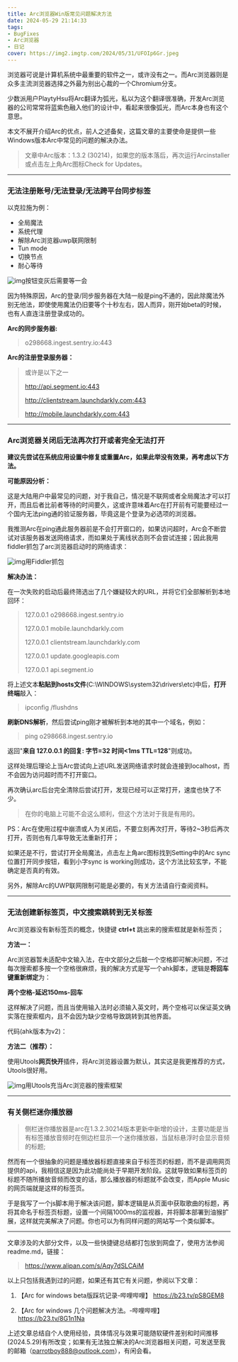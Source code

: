 ```yaml
---
title: Arc浏览器Win版常见问题解决方法
date: 2024-05-29 21:14:33
tags: 
- BugFixes
- Arc浏览器
- 日记
cover: https://img2.imgtp.com/2024/05/31/UFOIp6Gr.jpeg
---
```


浏览器可说是计算机系统中最重要的软件之一，或许没有之一。而Arc浏览器则是众多主流浏览器选择之外最为别出心裁的一个Chromium分支。
<!--more-->
少数派用户PlaytyHsu将Arc翻译为弧光，私以为这个翻译很准确，开发Arc浏览器的公司常常将蓝紫色融入他们的设计中，看起来很像弧光，而Arc本身也有这个意思。

本文不展开介绍Arc的优点，前人之述备矣，这篇文章的主要使命是提供一些Windows版本Arc中常见的问题的解决办法。


> 文章中Arc版本：1.3.2 (30214)，如果您的版本落后，再次运行Arcinstaller或点击左上角Arc图标Check for Updates。

---

### 无法注册账号/无法登录/无法跨平台同步标签

以克拉施为例：

- 全局魔法
- 系统代理
- 解除Arc浏览器uwp联网限制
- Tun mode
- 切换节点
- 耐心等待

![img](https://img2.imgtp.com/2024/05/30/NvOzVUvG.png)按钮变灰后需要等一会


因为特殊原因，Arc的登录/同步服务器在大陆一般是ping不通的，因此除魔法外别无他法，即使使用魔法仍旧要等个十秒左右，因人而异，刚开始beta的时候，也有人直连注册登录成功的。

**Arc的同步服务器:**

> o298668.ingest.sentry.io:443

**Arc的注册登录服务器：**

> 或许是以下之一
>
> http://api.segment.io:443
>
> http://clientstream.launchdarkly.com:443
>
> http://mobile.launchdarkly.com:443

---

### Arc浏览器关闭后无法再次打开或者完全无法打开

**建议先尝试在系统应用设置中修复或重置Arc，如果此举没有效果，再考虑以下方法。**

**可能原因分析：**

这是大陆用户中最常见的问题，对于我自己，情况是不联网或者全局魔法才可以打开，而且后者比前者等待的时间要久，这或许意味着Arc在打开前有可能要经过一个国内无法ping通的验证服务器，毕竟这是个登录为必选项的浏览器。

我推测Arc在ping通此服务器前是不会打开窗口的，如果访问超时，Arc会不断尝试对该服务器发送网络请求，而如果处于离线状态则不会尝试连接；因此我用fiddler抓包了arc浏览器启动时的网络请求：

![img](https://img2.imgtp.com/2024/05/30/OraTlS7Q.png)用Fiddler抓包

**解决办法：**

在一次失败的启动后最终筛选出了几个嫌疑较大的URL，并将它们全部解析到本地回环：

> 127.0.0.1 o298668.ingest.sentry.io
>
> 127.0.0.1 mobile.launchdarkly.com
>
> 127.0.0.1 clientstream.launchdarkly.com
>
> 127.0.0.1 update.googleapis.com
>
> 127.0.0.1 api.segment.io

将上述文本**粘贴到hosts文件**(C:\WINDOWS\system32\drivers\etc)中后，**打开终端**敲入：

> ipconfig /flushdns

**刷新DNS解析**，然后尝试ping刚才被解析到本地的其中一个域名，例如：

> ping o298668.ingest.sentry.io

返回"**来自 127.0.0.1 的回复: 字节=32 时间<1ms TTL=128**"则成功。

这样处理后理论上当Arc尝试向上述URL发送网络请求时就会连接到localhost，而不会因为访问超时而不打开窗口。

再次确认arc后台完全清除后尝试打开，发现已经可以正常打开，速度也快了不少。

> 在你的电脑上可能不会这么顺利，但这个方法对于我是有用的。

PS：Arc在使用过程中崩溃或人为关闭后，不要立刻再次打开，等待2~3秒后再次打开，否则也有几率导致无法重新打开；

如果还是不行，尝试打开全局魔法，点击左上角arc图标找到Setting中的Arc sync位置打开同步按钮，看到小字sync is working则成功，这个方法比较玄学，不能确定是否真的有效。

另外，解除Arc的UWP联网限制可能是必要的，有关方法请自行查阅资料。

---

### 无法创建新标签页，中文搜索跳转到无关标签

Arc浏览器没有新标签页的概念，快捷键 **ctrl+t** 跳出来的搜索框就是新标签页；

**方法一：**

Arc浏览器暂未适配中文输入法，在中文部分之后敲一个空格即可解决问题，不过每次搜索都多按一个空格很麻烦，我的解决方式是写一个ahk脚本，逻辑是**将回车键重新绑定**为：

**两个空格-延迟150ms-回车**

这样解决了问题，而且当使用输入法时必须输入英文时，两个空格可以保证英文确实落在搜索框内，且不会因为缺少空格导致跳转到其他界面。

代码(ahk版本为v2)：

**方法二（推荐）：**

使用Utools**网页快开**插件，将Arc浏览器设置为默认，其实这是我更推荐的方式，Utools很好用。


![img](https://img2.imgtp.com/2024/05/30/eOzbP56p.png)用Utools充当Arc浏览器的搜索框架

---

### **有关侧栏迷你播放器**

> 侧栏迷你播放器是arc在1.3.2.30214版本更新中新增的设计，主要功能是当有标签播放音频时在侧边栏显示一个迷你播放器，当鼠标悬浮时会显示音频的标题;

然而有一个很抽象的问题是播放器标题直接来自于标签页的标题，而不是调用网页提供的api，我相信这是因为此功能尚处于早期开发阶段。这就导致如果标签页的标题不随所播放音频而改变的话，那么播放器的标题就不会改变，而Apple Music的网页端就是这样的标签页。

于是我写了一个js脚本用于解决该问题，脚本逻辑是从页面中获取歌曲的标题，再将其命名于标签页标题，设置一个间隔1000ms的监视器，并将脚本部署到油猴扩展，这样就完美解决了问题。你也可以为有同样问题的网站写一个类似脚本。

---

文章涉及的大部分文件，以及一些快捷键总结都打包放到网盘了，使用方法参阅readme.md，链接：

> https://www.alipan.com/s/Aqy7dSLCAiM

以上只包括我遇到过的问题，如果还有其它有关问题，参阅以下文章：

1. 【Arc for windows beta版踩坑记录-哔哩哔哩】 https://b23.tv/pS8GEM8

2. 【Arc for windows 几个问题解决方法。-哔哩哔哩】 https://b23.tv/8G1n1Na

    

上述文章总结自个人使用经验，具体情况与效果可能随软硬件差别和时间推移(2024.5.29)有所改变；如果有无法独立解决的Arc浏览器相关问题，可发送至我的邮箱（parrotboy888@outlook.com），有闲会看。